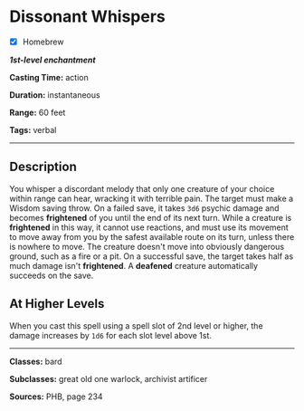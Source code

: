# Dissonant Whispers

- [x] Homebrew

***1st-level enchantment***

**Casting Time:** action

**Duration:** instantaneous

**Range:** 60 feet

**Tags:** verbal

---

## Description
You whisper a discordant melody that only one creature of your choice within range can hear, wracking it with terrible pain. The target must make a Wisdom saving throw. On a failed save, it takes `3d6` psychic damage and becomes **frightened** of you until the end of its next turn. While a creature is **frightened** in this way, it cannot use reactions, and must use its movement to move away from you by the safest available route on its turn, unless there is nowhere to move. The creature doesn't move into obviously dangerous ground, such as a fire or a pit. On a successful save, the target takes half as much damage isn't **frightened**. A **deafened** creature automatically succeeds on the save.

## At Higher Levels
When you cast this spell using a spell slot of 2nd level or higher, the damage increases by `1d6` for each slot level above 1st.

---

**Classes:** bard

**Subclasses:** great old one warlock, archivist artificer

**Sources:** PHB, page 234
